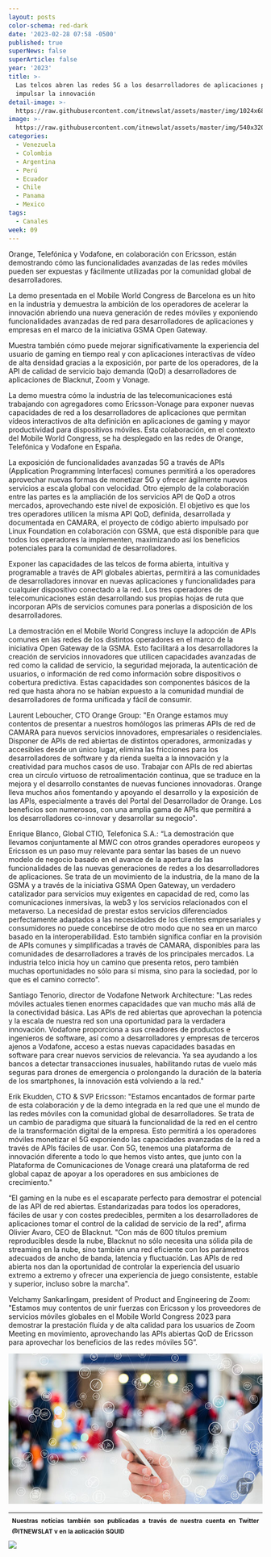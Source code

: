 ```yaml
---
layout: posts
color-schema: red-dark
date: '2023-02-28 07:58 -0500'
published: true
superNews: false
superArticle: false
year: '2023'
title: >-
  Las telcos abren las redes 5G a los desarrolladores de aplicaciones para
  impulsar la innovación
detail-image: >-
  https://raw.githubusercontent.com/itnewslat/assets/master/img/1024x680/Redes-moviles-g.jpg
image: >-
  https://raw.githubusercontent.com/itnewslat/assets/master/img/540x320/Redes-moviles-p.jpg
categories:
  - Venezuela
  - Colombia
  - Argentina
  - Perú
  - Ecuador
  - Chile
  - Panama
  - Mexico
tags:
  - Canales
week: 09
---
```

Orange, Telefónica y Vodafone, en colaboración con Ericsson, están demostrando cómo las funcionalidades avanzadas de las redes móviles pueden ser expuestas y fácilmente utilizadas por la comunidad global de desarrolladores.

La demo presentada en el Mobile World Congress de Barcelona es un hito en la industria y demuestra la ambición de los operadores de acelerar la innovación abriendo una nueva generación de redes móviles y exponiendo funcionalidades avanzadas de red para desarrolladores de aplicaciones y empresas en el marco de la iniciativa GSMA Open Gateway.

Muestra también cómo puede mejorar significativamente la experiencia del usuario de gaming en tiempo real y con aplicaciones interactivas de vídeo de alta densidad gracias a la exposición, por parte de los operadores, de la API de calidad de servicio bajo demanda (QoD) a desarrolladores de aplicaciones de Blacknut, Zoom y Vonage.
 
La demo muestra cómo la industria de las telecomunicaciones está trabajando con agregadores como Ericsson-Vonage para exponer nuevas capacidades de red a los desarrolladores de aplicaciones que permitan vídeos interactivos de alta definición en aplicaciones de gaming y mayor productividad para dispositivos móviles. Esta colaboración, en el contexto del Mobile World Congress, se ha desplegado en las redes de Orange, Telefónica y Vodafone en España.

La exposición de funcionalidades avanzadas 5G a través de APIs (Application Programming Interfaces) comunes permitirá a los operadores aprovechar nuevas formas de monetizar 5G y ofrecer ágilmente nuevos servicios a escala global con velocidad. Otro ejemplo de la colaboración entre las partes es la ampliación de los servicios API de QoD a otros mercados, aprovechando este nivel de exposición. El objetivo es que los tres operadores utilicen la misma API QoD, definida, desarrollada y documentada en CAMARA, el proyecto de código abierto impulsado por Linux Foundation en colaboración con GSMA, que está disponible para que todos los operadores la implementen, maximizando así los beneficios potenciales para la comunidad de desarrolladores.
 
Exponer las capacidades de las telcos de forma abierta, intuitiva y programable a través de API globales abiertas, permitirá a las comunidades de desarrolladores innovar en nuevas aplicaciones y funcionalidades para cualquier dispositivo conectado a la red. Los tres operadores de telecomunicaciones están desarrollando sus propias hojas de ruta que incorporan APIs de servicios comunes para ponerlas a disposición de los desarrolladores.
 
La demostración en el Mobile World Congress incluye la adopción de APIs comunes en las redes de los distintos operadores en el marco de la iniciativa Open Gateway de la GSMA. Esto facilitará a los desarrolladores la creación de servicios innovadores que utilicen capacidades avanzadas de red como la calidad de servicio, la seguridad mejorada, la autenticación de usuarios, o información de red como información sobre dispositivos o cobertura predictiva. Estas capacidades son componentes básicos de la red que hasta ahora no se habían expuesto a la comunidad mundial de desarrolladores de forma unificada y fácil de consumir.
 
Laurent Leboucher, CTO Orange Group: "En Orange estamos muy contentos de presentar a nuestros homólogos las primeras APIs de red de CAMARA para nuevos servicios innovadores, empresariales o residenciales. Disponer de APIs de red abiertas de distintos operadores, armonizadas y accesibles desde un único lugar, elimina las fricciones para los desarrolladores de software y da rienda suelta a la innovación y la creatividad para muchos casos de uso. Trabajar con APIs de red abiertas crea un círculo virtuoso de retroalimentación continua, que se traduce en la mejora y el desarrollo constantes de nuevas funciones innovadoras. Orange lleva muchos años fomentando y apoyando el desarrollo y la exposición de las APIs, especialmente a través del Portal del Desarrollador de Orange. Los beneficios son numerosos, con una amplia gama de APIs que permitirá a los desarrolladores co-innovar y desarrollar su negocio".
 
Enrique Blanco, Global CTIO, Telefonica S.A.: “La demostración que llevamos conjuntamente al MWC con otros grandes operadores europeos y Ericsson es un paso muy relevante para sentar las bases de un nuevo modelo de negocio basado en el avance de la apertura de las funcionalidades de las nuevas generaciones de redes a los desarrolladores de aplicaciones. Se trata de un movimiento de la industria, de la mano de la GSMA y a través de la iniciativa GSMA Open Gateway, un verdadero catalizador para servicios muy exigentes en capacidad de red, como las comunicaciones inmersivas, la web3 y los servicios relacionados con el metaverso. La necesidad de prestar estos servicios diferenciados perfectamente adaptados a las necesidades de los clientes empresariales y consumidores no puede concebirse de otro modo que no sea en un marco basado en la interoperabilidad. Esto también significa confiar en la provisión de APIs comunes y simplificadas a través de CAMARA, disponibles para las comunidades de desarrolladores a través de los principales mercados. La industria telco inicia hoy un camino que presenta retos, pero también muchas oportunidades no sólo para sí misma, sino para la sociedad, por lo que es el camino correcto".
 
Santiago Tenorio, director de Vodafone Network Architecture: "Las redes móviles actuales tienen enormes capacidades que van mucho más allá de la conectividad básica. Las APIs de red abiertas que aprovechan la potencia y la escala de nuestra red son una oportunidad para la verdadera innovación. Vodafone proporciona a sus creadores de productos e ingenieros de software, así como a desarrolladores y empresas de terceros ajenos a Vodafone, acceso a estas nuevas capacidades basadas en software para crear nuevos servicios de relevancia. Ya sea ayudando a los bancos a detectar transacciones inusuales, habilitando rutas de vuelo más seguras para drones de emergencia o prolongando la duración de la batería de los smartphones, la innovación está volviendo a la red."
 
Erik Ekudden, CTO & SVP Ericsson: "Estamos encantados de formar parte de esta colaboración y de la demo integrada en la red que une el mundo de las redes móviles con la comunidad global de desarrolladores. Se trata de un cambio de paradigma que situará la funcionalidad de la red en el centro de la transformación digital de la empresa. Esto permitirá a los operadores móviles monetizar el 5G exponiendo las capacidades avanzadas de la red a través de APIs fáciles de usar. Con 5G, tenemos una plataforma de innovación diferente a todo lo que hemos visto antes, que junto con la Plataforma de Comunicaciones de Vonage creará una plataforma de red global capaz de apoyar a los operadores en sus ambiciones de crecimiento."
 
“El gaming en la nube es el escaparate perfecto para demostrar el potencial de las API de red abiertas. Estandarizadas para todos los operadores, fáciles de usar y con costes predecibles, permiten a los desarrolladores de aplicaciones tomar el control de la calidad de servicio de la red", afirma Olivier Avaro, CEO de Blacknut. "Con más de 600 títulos premium reproducibles desde la nube, Blacknut no sólo necesita una sólida pila de streaming en la nube, sino también una red eficiente con los parámetros adecuados de ancho de banda, latencia y fluctuación. Las APIs de red abierta nos dan la oportunidad de controlar la experiencia del usuario extremo a extremo y ofrecer una experiencia de juego consistente, estable y superior, incluso sobre la marcha".
 
Velchamy Sankarlingam, president of Product and Engineering de Zoom: "Estamos muy contentos de unir fuerzas con Ericsson y los proveedores de servicios móviles globales en el Mobile World Congress 2023 para demostrar la prestación fluida y de alta calidad para los usuarios de Zoom Meeting en movimiento, aprovechando las APIs abiertas QoD de Ericsson para aprovechar los beneficios de las redes móviles 5G”.

![](https://raw.githubusercontent.com/itnewslat/assets/master/img/540x320/Redes-moviles-p.jpg)

<table style="height: 42px;" width="569">
<tbody>
<tr>
<td style="text-align: justify;"><sub><strong>Nuestras noticias también son publicadas a través de nuestra cuenta en Twitter <a href="https://twitter.com/itnewslat?lang=es">@ITNEWSLAT</a> y en la aplicación <a href="https://squidapp.co/en/">SQUID</a></strong></sub></td>
</tr>
</tbody>
</table>

<img src="https://tracker.metricool.com/c3po.jpg?hash=56f88a41e39ab42c063cc51676587a04"/>